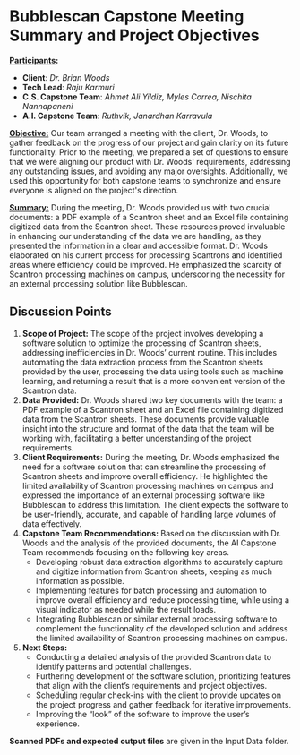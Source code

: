 # Bubblescan Capstone Meeting Summary and Project Objectives
**<u>Participants</u>:**
* **Client**: *Dr. Brian Woods*
* **Tech Lead**: *Raju Karmuri*
* **C.S. Capstone Team**:  *Ahmet Ali Yildiz, Myles Correa, Nischita Nannapaneni*
* **A.I. Capstone Team**: *Ruthvik, Janardhan Karravula*

**<u>Objective:</u>** Our team arranged a meeting with the client, Dr. Woods, to gather feedback on the progress of our project and gain clarity on its future functionality. Prior to the meeting, we prepared a set of questions to ensure that we were aligning our product with Dr. Woods' requirements, addressing any outstanding issues, and avoiding any major oversights. Additionally, we used this opportunity for both capstone teams to synchronize and ensure everyone is aligned on the project's direction.

**<u>Summary:</u>** During the meeting, Dr. Woods provided us with two crucial documents: a PDF example of a Scantron sheet and an Excel file containing digitized data from the Scantron sheet. These resources proved invaluable in enhancing our understanding of the data we are handling, as they presented the information in a clear and accessible format. Dr. Woods elaborated on his current process for processing Scantrons and identified areas where efficiency could be improved. He emphasized the scarcity of Scantron processing machines on campus, underscoring the necessity for an external processing solution like Bubblescan.

## Discussion Points

1. **Scope of Project:** The scope of the project involves developing a software solution to optimize the processing of Scantron sheets, addressing inefficiencies in Dr. Woods’ current routine. This includes automating the data extraction process from the Scantron sheets provided by the user, processing the data using tools such as machine learning, and returning a result that is a more convenient version of the Scantron data.
2. **Data Provided:** Dr. Woods shared two key documents with the team: a PDF example of a Scantron sheet and an Excel file containing digitized data from the Scantron sheets. These documents provide valuable insight into the structure and format of the data that the team will be working with, facilitating a better understanding of the project requirements.
3. **Client Requirements:** During the meeting, Dr. Woods emphasized the need for a software solution that can streamline the processing of Scantron sheets and improve overall efficiency. He highlighted the limited availability of Scantron processing machines on campus and expressed the
importance of an external processing software like Bubblescan to address
this limitation. The client expects the software to be user-friendly, accurate, and capable of handling large volumes of data effectively.
4. **Capstone Team Recommendations:** Based on the discussion with Dr. Woods and the analysis of the provided documents, the AI Capstone Team recommends focusing on the following key areas.
	+ Developing robust data extraction algorithms to accurately capture and digitize information from Scantron sheets, keeping as much information as possible.
	+ Implementing features for batch processing and automation to
improve overall efficiency and reduce processing time, while using a visual indicator as needed while the result loads.
	+ Integrating Bubblescan or similar external processing software to complement the functionality of the developed solution and address the limited availability of Scantron processing machines on campus.
5. **Next Steps:** 
	+ Conducting a detailed analysis of the provided Scantron data to
identify patterns and potential challenges.
	+ Furthering development of the software solution, prioritizing features that align with the client’s requirements and project objectives.
	+ Scheduling regular check-ins with the client to provide updates on the project progress and gather feedback for iterative improvements.
	+ Improving the “look” of the software to improve the user’s
experience.

**Scanned PDFs and expected output files** are given in the Input Data folder.
